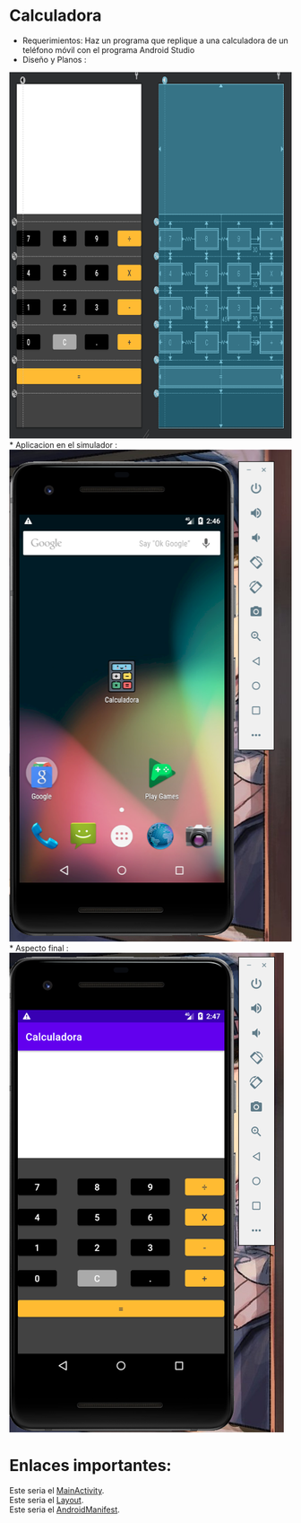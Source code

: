 # Calculadora
* Requerimientos: 
Haz un programa que replique a una calculadora de un teléfono móvil con el programa Android Studio
* Diseño y Planos :
<img width="779" height="653" src="https://github.com/Valle8/calculadora/blob/main/images/Design%26Blueprintpng.png"/>
* Aplicacion en el simulador :
<img width="508" height="877" src="https://github.com/Valle8/calculadora/blob/main/images/Movil.png"/>
* Aspecto final :
<img width="490" height="855" src="https://github.com/Valle8/calculadora/blob/main/images/CalcUso.png"/>

# Enlaces importantes:
Este seria el [MainActivity](https://github.com/Valle8/calculadora/blob/main/Calculadora/app/src/main/java/com/example/calculadora/MainActivity.java).
</br>
Este seria el [Layout](https://github.com/Valle8/calculadora/blob/main/Calculadora/app/src/main/res/layout/activity_main.xml).
</br>
Este seria el [AndroidManifest](https://github.com/Valle8/calculadora/blob/main/Calculadora/app/src/main/AndroidManifest.xml).

